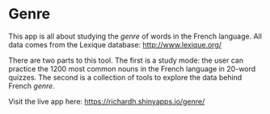 # Genre

This app is all about studying the *genre* of words in the French language. All data comes from the Lexique database:
http://www.lexique.org/

There are two parts to this tool. The first is a study mode: the user can practice the 1200 most common nouns in the
French language in 20-word quizzes. The second is a collection of tools to explore the data behind French *genre*.

Visit the live app here: https://richardh.shinyapps.io/genre/
